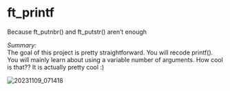 <h1>ft_printf</h1>
<p>Because ft_putnbr() and ft_putstr() aren’t enough</p>
<p><i>Summary:</i><br>
The goal of this project is pretty straightforward. You will recode printf().
You will mainly learn about using a variable number of arguments. How cool is that??
It is actually pretty cool :)</p>

![20231109_071418](https://github.com/highrulez/ft_printf/assets/42662415/ceba2f3f-d346-463c-8912-143691f4527a)
